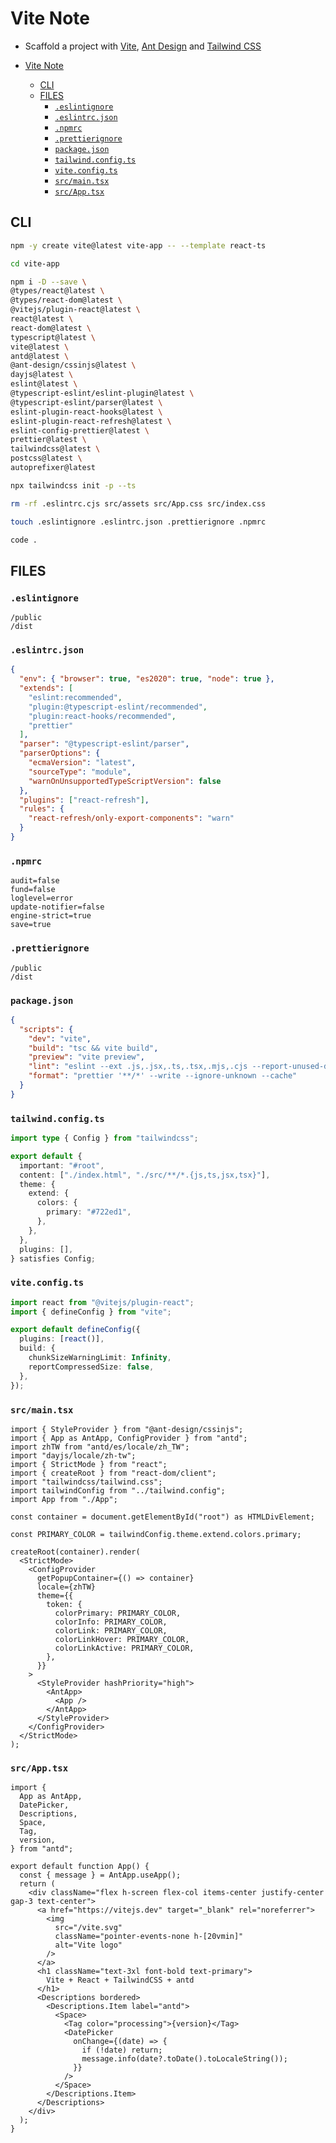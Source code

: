 # Vite Note

- Scaffold a project with [Vite](https://vitejs.dev/), [Ant Design](https://ant.design/) and [Tailwind CSS](https://tailwindcss.com/)

- [Vite Note](#vite-note)
  - [CLI](#cli)
  - [FILES](#files)
    - [`.eslintignore`](#eslintignore)
    - [`.eslintrc.json`](#eslintrcjson)
    - [`.npmrc`](#npmrc)
    - [`.prettierignore`](#prettierignore)
    - [`package.json`](#packagejson)
    - [`tailwind.config.ts`](#tailwindconfigts)
    - [`vite.config.ts`](#viteconfigts)
    - [`src/main.tsx`](#srcmaintsx)
    - [`src/App.tsx`](#srcapptsx)

## CLI

```sh
npm -y create vite@latest vite-app -- --template react-ts
```

```sh
cd vite-app
```

```sh
npm i -D --save \
@types/react@latest \
@types/react-dom@latest \
@vitejs/plugin-react@latest \
react@latest \
react-dom@latest \
typescript@latest \
vite@latest \
antd@latest \
@ant-design/cssinjs@latest \
dayjs@latest \
eslint@latest \
@typescript-eslint/eslint-plugin@latest \
@typescript-eslint/parser@latest \
eslint-plugin-react-hooks@latest \
eslint-plugin-react-refresh@latest \
eslint-config-prettier@latest \
prettier@latest \
tailwindcss@latest \
postcss@latest \
autoprefixer@latest
```

```sh
npx tailwindcss init -p --ts
```

```sh
rm -rf .eslintrc.cjs src/assets src/App.css src/index.css
```

```sh
touch .eslintignore .eslintrc.json .prettierignore .npmrc
```

```sh
code .
```

## FILES

### `.eslintignore`

```ignore
/public
/dist
```

### `.eslintrc.json`

```json
{
  "env": { "browser": true, "es2020": true, "node": true },
  "extends": [
    "eslint:recommended",
    "plugin:@typescript-eslint/recommended",
    "plugin:react-hooks/recommended",
    "prettier"
  ],
  "parser": "@typescript-eslint/parser",
  "parserOptions": {
    "ecmaVersion": "latest",
    "sourceType": "module",
    "warnOnUnsupportedTypeScriptVersion": false
  },
  "plugins": ["react-refresh"],
  "rules": {
    "react-refresh/only-export-components": "warn"
  }
}
```

### `.npmrc`

```npmrc
audit=false
fund=false
loglevel=error
update-notifier=false
engine-strict=true
save=true
```

### `.prettierignore`

```ignore
/public
/dist
```

### `package.json`

```json
{
  "scripts": {
    "dev": "vite",
    "build": "tsc && vite build",
    "preview": "vite preview",
    "lint": "eslint --ext .js,.jsx,.ts,.tsx,.mjs,.cjs --report-unused-disable-directives . && tsc",
    "format": "prettier '**/*' --write --ignore-unknown --cache"
  }
}
```

### `tailwind.config.ts`

```ts
import type { Config } from "tailwindcss";

export default {
  important: "#root",
  content: ["./index.html", "./src/**/*.{js,ts,jsx,tsx}"],
  theme: {
    extend: {
      colors: {
        primary: "#722ed1",
      },
    },
  },
  plugins: [],
} satisfies Config;
```

### `vite.config.ts`

```ts
import react from "@vitejs/plugin-react";
import { defineConfig } from "vite";

export default defineConfig({
  plugins: [react()],
  build: {
    chunkSizeWarningLimit: Infinity,
    reportCompressedSize: false,
  },
});
```

### `src/main.tsx`

```tsx
import { StyleProvider } from "@ant-design/cssinjs";
import { App as AntApp, ConfigProvider } from "antd";
import zhTW from "antd/es/locale/zh_TW";
import "dayjs/locale/zh-tw";
import { StrictMode } from "react";
import { createRoot } from "react-dom/client";
import "tailwindcss/tailwind.css";
import tailwindConfig from "../tailwind.config";
import App from "./App";

const container = document.getElementById("root") as HTMLDivElement;

const PRIMARY_COLOR = tailwindConfig.theme.extend.colors.primary;

createRoot(container).render(
  <StrictMode>
    <ConfigProvider
      getPopupContainer={() => container}
      locale={zhTW}
      theme={{
        token: {
          colorPrimary: PRIMARY_COLOR,
          colorInfo: PRIMARY_COLOR,
          colorLink: PRIMARY_COLOR,
          colorLinkHover: PRIMARY_COLOR,
          colorLinkActive: PRIMARY_COLOR,
        },
      }}
    >
      <StyleProvider hashPriority="high">
        <AntApp>
          <App />
        </AntApp>
      </StyleProvider>
    </ConfigProvider>
  </StrictMode>
);
```

### `src/App.tsx`

```tsx
import {
  App as AntApp,
  DatePicker,
  Descriptions,
  Space,
  Tag,
  version,
} from "antd";

export default function App() {
  const { message } = AntApp.useApp();
  return (
    <div className="flex h-screen flex-col items-center justify-center gap-3 text-center">
      <a href="https://vitejs.dev" target="_blank" rel="noreferrer">
        <img
          src="/vite.svg"
          className="pointer-events-none h-[20vmin]"
          alt="Vite logo"
        />
      </a>
      <h1 className="text-3xl font-bold text-primary">
        Vite + React + TailwindCSS + antd
      </h1>
      <Descriptions bordered>
        <Descriptions.Item label="antd">
          <Space>
            <Tag color="processing">{version}</Tag>
            <DatePicker
              onChange={(date) => {
                if (!date) return;
                message.info(date?.toDate().toLocaleString());
              }}
            />
          </Space>
        </Descriptions.Item>
      </Descriptions>
    </div>
  );
}
```
